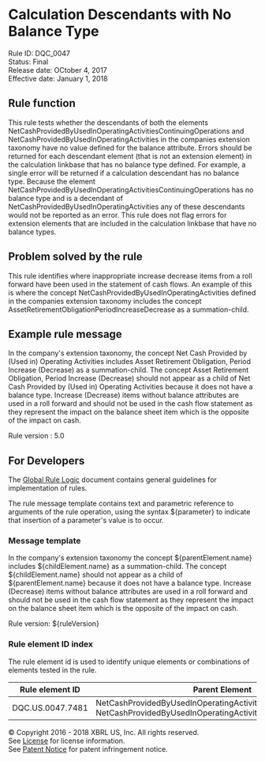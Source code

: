 # Calculation Descendants with No Balance Type
Rule ID: DQC_0047  
Status:  Final  
Release date: OCtober 4, 2017  
Effective date: January 1, 2018  

## Rule function

This rule tests whether the descendants of both the elements NetCashProvidedByUsedInOperatingActivitiesContinuingOperations and NetCashProvidedByUsedInOperatingActivities in the companies extension taxonomy have no value defined for the balance attribute. Errors should be returned for each descendant element (that is not an extension element) in the calculation linkbase that has no balance type defined. For example, a single error will be returned if a calculation descendant has no balance type. Because the element NetCashProvidedByUsedInOperatingActivitiesContinuingOperations has no balance type and is a decendant of NetCashProvidedByUsedInOperatingActivities any of these descendants would not be reported as an error.   This rule does not flag errors for extension elements that are included in the calculation linkbase that have no balance types.

## Problem solved by the rule

This rule identifies where inappropriate increase decrease items from a roll forward have been used in the statement of cash flows. An example of this is where the concept NetCashProvidedByUsedInOperatingActivities defined in the companies extension taxonomy includes the concept AssetRetirementObligationPeriodIncreaseDecrease as a summation-child.

## Example rule message

In the company's extension taxonomy, the concept Net Cash Provided by (Used in) Operating Activities includes Asset Retirement Obligation, Period Increase (Decrease) as a summation-child. The concept Asset Retirement Obligation, Period Increase (Decrease) should not appear as a child of Net Cash Provided by (Used in) Operating Activities because it does not have a balance type. Increase (Decrease) items without balance attributes are used in a roll forward and should not be used in the cash flow statement as they represent the impact on the balance sheet item which is the opposite of the impact on cash.

Rule version : 5.0

## For Developers

The [Global Rule Logic](https://xbrl.us/dqc_0001) document contains general guidelines for implementation of rules.

The rule message template contains text and parametric reference to arguments of the rule operation, using the syntax ${parameter} to indicate that insertion of a parameter's value is to occur.

### Message template

In the company's extension taxonomy the concept ${parentElement.name} includes ${childElement.name} as a summation-child. The concept ${childElement.name} should not appear as a child of ${parentElement.name} because it does not have a balance type. Increase (Decrease) items without balance attributes are used in a roll forward and should not be used in the cash flow statement as they represent the impact on the balance sheet item which is the opposite of the impact on cash.

Rule version: ${ruleVersion}

### Rule element ID index

The rule element id is used to identify unique elements or combinations of elements tested in the rule.

| Rule element ID | Parent Element | Level |
| --- | --- | --- |
| DQC.US.0047.7481 | NetCashProvidedByUsedInOperatingActivities OR NetCashProvidedByUsedInOperatingActivitiesContinuingOperations | inf |

© Copyright 2016 - 2018 XBRL US, Inc. All rights reserved.   
See [License](https://xbrl.us/dqc-license) for license information.  
See [Patent Notice](https://xbrl.us/dqc-patent) for patent infringement notice.

